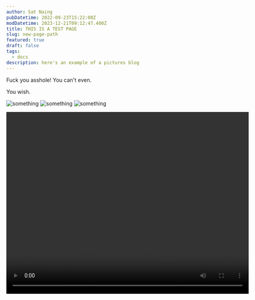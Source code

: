```yaml
---
author: Sat Naing
pubDatetime: 2022-09-23T15:22:00Z
modDatetime: 2023-12-21T09:12:47.400Z
title: THIS IS A TEST PAGE
slug: new-page-path
featured: true
draft: false
tags:
  - docs
description: here's an example of a pictures blog
---
```


Fuck you asshole! You can't even.

You wish.

![something](@assets/images/1.jpg)
![something](@assets/images/2.jpg)
![something](@assets/images/3.jpg)

<video width="640" height="480" controls>
  <source src="/src/assets/video/1.mp4" type="video/mp4">
</video>
